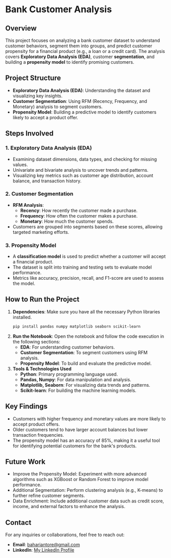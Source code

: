 # Bank Customer Analysis

## Overview
This project focuses on analyzing a bank customer dataset to understand customer behaviors, segment them into groups, and predict customer propensity for a financial product (e.g., a loan or a credit card). The analysis covers **Exploratory Data Analysis (EDA)**, customer **segmentation**, and building a **propensity model** to identify promising customers.

## Project Structure
- **Exploratory Data Analysis (EDA)**: Understanding the dataset and visualizing key insights.
- **Customer Segmentation**: Using RFM (Recency, Frequency, and Monetary) analysis to segment customers.
- **Propensity Model**: Building a predictive model to identify customers likely to accept a product offer.

## Steps Involved

### 1. Exploratory Data Analysis (EDA)
   - Examining dataset dimensions, data types, and checking for missing values.
   - Univariate and bivariate analysis to uncover trends and patterns.
   - Visualizing key metrics such as customer age distribution, account balance, and transaction history.

### 2. Customer Segmentation
   - **RFM Analysis**:
     - **Recency**: How recently the customer made a purchase.
     - **Frequency**: How often the customer makes a purchase.
     - **Monetary**: How much the customer spends.
   - Customers are grouped into segments based on these scores, allowing targeted marketing efforts.

### 3. Propensity Model
   - A **classification model** is used to predict whether a customer will accept a financial product.
   - The dataset is split into training and testing sets to evaluate model performance.
   - Metrics like accuracy, precision, recall, and F1-score are used to assess the model.

## How to Run the Project
1. **Dependencies**: Make sure you have all the necessary Python libraries installed.
    ```bash
    pip install pandas numpy matplotlib seaborn scikit-learn
2. **Run the Notebook**: Open the notebook and follow the code execution in the following sections:
    - **EDA**: For understanding customer behaviors.
    - **Customer Segmentation**: To segment customers using RFM analysis.
    - **Propensity Model**: To build and evaluate the predictive model.
3. **Tools & Technologies Used**
    - **Python**: Primary programming language used.
    - **Pandas, Numpy**: For data manipulation and analysis.
    - **Matplotlib, Seaborn**: For visualizing data trends and patterns.
    - **Scikit-learn**: For building the machine learning models.

## Key Findings
- Customers with higher frequency and monetary values are more likely to accept product offers.
- Older customers tend to have larger account balances but lower transaction frequencies.
- The propensity model has an accuracy of 85%, making it a useful tool for identifying potential customers for the bank's products.

## Future Work
- Improve the Propensity Model: Experiment with more advanced algorithms such as XGBoost or Random Forest to improve model performance.
- Additional Segmentation: Perform clustering analysis (e.g., K-means) to further refine customer segments.
- Data Enrichment: Include additional customer data such as credit score, income, and external factors to enhance the analysis.

## Contact
For any inquiries or collaborations, feel free to reach out:

- **Email**: bahariantore@gmail.com
- **LinkedIn**: [My LinkedIn Profile](https://www.linkedin.com/in/baharianto)
